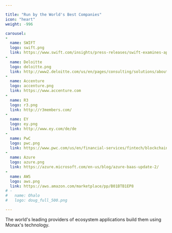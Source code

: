 ```yaml
---

title: "Run by the World's Best Companies"
icon: "heart"
weight: -996

carousel:
-
  name: SWIFT
  logo: swift.png
  link: https://www.swift.com/insights/press-releases/swift-examines-application-of-financial-business-standards-to-distributed-ledger-technology-and-smart-contracts
-
  name: Deloitte
  logo: deloitte.png
  link: http://www2.deloitte.com/us/en/pages/consulting/solutions/about-deloitte-consulting-services.html
-
  name: Accenture
  logo: accenture.png
  link: https://www.accenture.com
-
  name: R3
  logo: r3.png
  link: http://r3members.com/
-
  name: EY
  logo: ey.png
  link: http://www.ey.com/de/de
-
  name: PwC
  logo: pwc.png
  link: https://www.pwc.com/us/en/financial-services/fintech/blockchain.html
-
  name: Azure
  logo: azure.png
  link: https://azure.microsoft.com/en-us/blog/azure-baas-update-2/
-
  name: AWS
  logo: aws.png
  link: https://aws.amazon.com/marketplace/pp/B01BTB1EP8
# -
#   name: Ohalo
#   logo: doug_full_500.png

---
```


The world's leading providers of ecosystem applications build them using Monax's technology.
